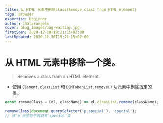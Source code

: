 ```yaml
---
title: 从 HTML 元素中删除class(Remove class from HTML element)
tags: browser
expertise: beginner
author: chalarangelo
cover: blog_images/bag-waiting.jpg
firstSeen: 2020-12-30T19:21:15+02:00
lastUpdated: 2020-12-30T19:21:15+02:00
---
```


# 从 HTML 元素中移除一个类。
> Removes a class from an HTML element.

- 使用 `Element.classList` 和 `DOMTokenList.remove()` 从元素中删除指定的类。

```js
const removeClass = (el, className) => el.classList.remove(className);
```

```js
removeClass(document.querySelector('p.special'), 'special');
// 该`p`标签将不再具有'special'类
```
